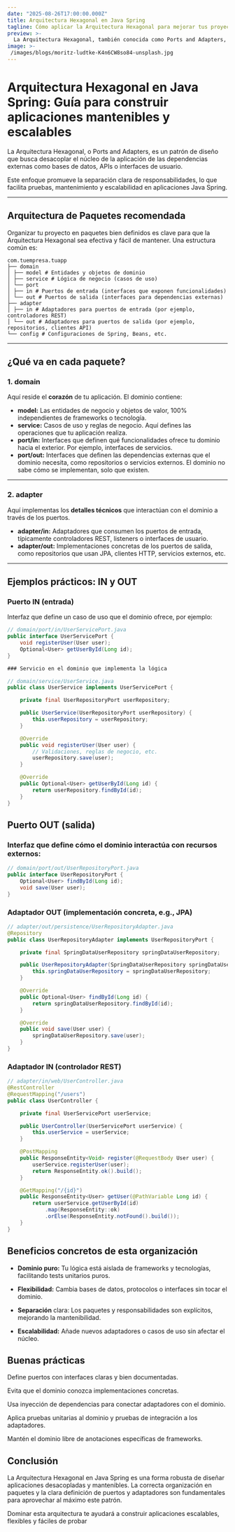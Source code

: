 ```yaml
---
date: "2025-08-26T17:00:00.000Z"
title: Arquitectura Hexagonal en Java Spring
tagline: Cómo aplicar la Arquitectura Hexagonal para mejorar tus proyectos Spring
preview: >-
  La Arquitectura Hexagonal, también conocida como Ports and Adapters, es un patrón que ayuda a diseñar aplicaciones desacopladas y fáciles de mantener. Aprende cómo implementarla en tus proyectos Java Spring y organiza tu código con una arquitectura de paquetes clara.
image: >-
 /images/blogs/moritz-ludtke-K4n6CW8so84-unsplash.jpg
---
```

# Arquitectura Hexagonal en Java Spring: Guía para construir aplicaciones mantenibles y escalables

La Arquitectura Hexagonal, o Ports and Adapters, es un patrón de diseño que busca desacoplar el núcleo de la aplicación de las dependencias externas como bases de datos, APIs o interfaces de usuario.

Este enfoque promueve la separación clara de responsabilidades, lo que facilita pruebas, mantenimiento y escalabilidad en aplicaciones Java Spring.

---

## Arquitectura de Paquetes recomendada

Organizar tu proyecto en paquetes bien definidos es clave para que la Arquitectura Hexagonal sea efectiva y fácil de mantener. Una estructura común es:
```text
com.tuempresa.tuapp
├── domain
│ ├── model # Entidades y objetos de dominio
│ ├── service # Lógica de negocio (casos de uso)
│ └── port
│ ├── in # Puertos de entrada (interfaces que exponen funcionalidades)
│ └── out # Puertos de salida (interfaces para dependencias externas)
├── adapter
│ ├── in # Adaptadores para puertos de entrada (por ejemplo, controladores REST)
│ └── out # Adaptadores para puertos de salida (por ejemplo, repositorios, clientes API)
└── config # Configuraciones de Spring, Beans, etc.
```

---

## ¿Qué va en cada paquete?

### 1. **domain**

Aquí reside el **corazón** de tu aplicación. El dominio contiene:

- **model:** Las entidades de negocio y objetos de valor, 100% independientes de frameworks o tecnología.
- **service:** Casos de uso y reglas de negocio. Aquí defines las operaciones que tu aplicación realiza.
- **port/in:** Interfaces que definen qué funcionalidades ofrece tu dominio hacia el exterior. Por ejemplo, interfaces de servicios.
- **port/out:** Interfaces que definen las dependencias externas que el dominio necesita, como repositorios o servicios externos. El dominio no sabe cómo se implementan, solo que existen.

---

### 2. **adapter**

Aquí implementas los **detalles técnicos** que interactúan con el dominio a través de los puertos.

- **adapter/in:** Adaptadores que consumen los puertos de entrada, típicamente controladores REST, listeners o interfaces de usuario.
- **adapter/out:** Implementaciones concretas de los puertos de salida, como repositorios que usan JPA, clientes HTTP, servicios externos, etc.

---

## Ejemplos prácticos: IN y OUT

### Puerto IN (entrada)

Interfaz que define un caso de uso que el dominio ofrece, por ejemplo:

```java
// domain/port/in/UserServicePort.java
public interface UserServicePort {
    void registerUser(User user);
    Optional<User> getUserById(Long id);
}

### Servicio en el dominio que implementa la lógica

// domain/service/UserService.java
public class UserService implements UserServicePort {

    private final UserRepositoryPort userRepository;

    public UserService(UserRepositoryPort userRepository) {
        this.userRepository = userRepository;
    }

    @Override
    public void registerUser(User user) {
        // Validaciones, reglas de negocio, etc.
        userRepository.save(user);
    }

    @Override
    public Optional<User> getUserById(Long id) {
        return userRepository.findById(id);
    }
}
```
## Puerto OUT (salida)

### Interfaz que define cómo el dominio interactúa con recursos externos:
```java
// domain/port/out/UserRepositoryPort.java
public interface UserRepositoryPort {
    Optional<User> findById(Long id);
    void save(User user);
}
```
### Adaptador OUT (implementación concreta, e.g., JPA)
```java
// adapter/out/persistence/UserRepositoryAdapter.java
@Repository
public class UserRepositoryAdapter implements UserRepositoryPort {

    private final SpringDataUserRepository springDataUserRepository;

    public UserRepositoryAdapter(SpringDataUserRepository springDataUserRepository) {
        this.springDataUserRepository = springDataUserRepository;
    }

    @Override
    public Optional<User> findById(Long id) {
        return springDataUserRepository.findById(id);
    }

    @Override
    public void save(User user) {
        springDataUserRepository.save(user);
    }
}

```
### Adaptador IN (controlador REST)
```java
// adapter/in/web/UserController.java
@RestController
@RequestMapping("/users")
public class UserController {

    private final UserServicePort userService;

    public UserController(UserServicePort userService) {
        this.userService = userService;
    }

    @PostMapping
    public ResponseEntity<Void> register(@RequestBody User user) {
        userService.registerUser(user);
        return ResponseEntity.ok().build();
    }

    @GetMapping("/{id}")
    public ResponseEntity<User> getUser(@PathVariable Long id) {
        return userService.getUserById(id)
            .map(ResponseEntity::ok)
            .orElse(ResponseEntity.notFound().build());
    }
}
```
## Beneficios concretos de esta organización

- **Dominio puro:** Tu lógica está aislada de frameworks y tecnologías, facilitando tests unitarios puros.

- **Flexibilidad:** Cambia bases de datos, protocolos o interfaces sin tocar el dominio.

- **Separación** clara: Los paquetes y responsabilidades son explícitos, mejorando la mantenibilidad.

- **Escalabilidad:** Añade nuevos adaptadores o casos de uso sin afectar el núcleo.

## Buenas prácticas

Define puertos con interfaces claras y bien documentadas.

Evita que el dominio conozca implementaciones concretas.

Usa inyección de dependencias para conectar adaptadores con el dominio.

Aplica pruebas unitarias al dominio y pruebas de integración a los adaptadores.

Mantén el dominio libre de anotaciones específicas de frameworks.

## Conclusión

La Arquitectura Hexagonal en Java Spring es una forma robusta de diseñar aplicaciones desacopladas y mantenibles. La correcta organización en paquetes y la clara definición de puertos y adaptadores son fundamentales para aprovechar al máximo este patrón.

Dominar esta arquitectura te ayudará a construir aplicaciones escalables, flexibles y fáciles de probar